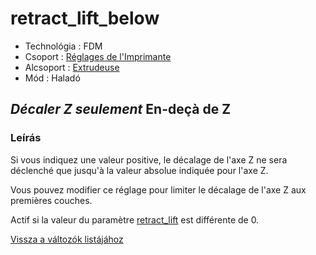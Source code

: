 # retract\_lift\_below

* Technológia : FDM
* Csoport : [Réglages de l'Imprimante](../printer_settings/printer_settings.md)
* Alcsoport : [Extrudeuse](../printer_settings/printer_settings.md#extrudeuse)
* Mód : Haladó

## _Décaler Z seulement_ En-deçà de Z

### Leírás

Si vous indiquez une valeur positive, le décalage de l'axe Z ne sera déclenché que jusqu'à la valeur absolue indiquée pour l'axe Z.

Vous pouvez modifier ce réglage pour limiter le décalage de l'axe Z aux premières couches.

Actif si la valeur du paramètre [retract\_lift](retract_lift.md) est différente de 0.

[Vissza a változók listájához](variable_list.md)

